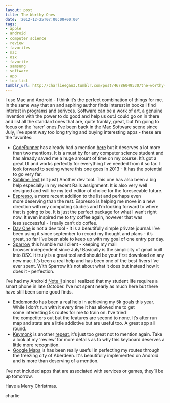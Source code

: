 ```yaml
---
layout: post
title: The Worthy Ones
date: '2012-12-25T07:00:00+00:00'
tags:
- apple
- android
- computer science
- review
- favorites
- mac
- osx
- favorite
- samsung
- software
- app
- top list
tumblr_url: http://charlieegan3.tumblr.com/post/46786049530/the-worthy-ones
---
```

I use Mac and Android - I think it’s the perfect combination of things for me. In the same way that an and aspiring author finds interest in books I find interest in programs and serivces. Software can be a work of art, a genuine invention with the power to do good and help us out.I could go on in there and list all the standard ones that are, quite frankly, great, but I’m going to focus on the ‘rarer’ ones.I’ve been back in the Mac Software scene since July, I’ve spent way too long trying and buying interesting apps - these are the favorites:

* [CodeRunner](http://krillapps.com/coderunner/) has already had a mention [here](http://www.charlieegan3.com/2012/12/simple-as-syntax.html) but it deserves a lot more than two mentions. It is a must by for any computer science student and has already saved me a huge amount of time on my course. It’s got a great UI and works perfectly for everything I’ve needed from it so far. I look forward to seeing where this one goes in 2013 - It has the potential to go very far.
* [Sublime Text](http://www.sublimetext.com/2) (nit just) Another dev tool. This one has also been a big help especially in my recent Rails assignment. It is also very well designed and will be my text editor of choice for the foreseeable future.
* [Espresso](http://macrabbit.com/espresso/), a more recent addition to the list and perhaps even more deserving than the rest. Espresso is helping me move in a new direction with my computing studies and I’m looking forward to where that is going to be. It is just the perfect package for what I wan’t right now. It even inspired me to try coffee again, however that was less successful - I really can’t do coffee.
* [Day One](http://dayoneapp.com/) is not a dev tool - It is a beautifully simple private journal. I’ve been using it since september to record my thought and plans - it’s great, so far I’ve been able to keep up with my goal of one entry per day.
* [Sparrow](http://www.sparrowmailapp.com/) this humble mail client - keeping my mail browser independent since July! Basically is the simplicity of gmail built into OSX. It truly is a great tool and should be your first download on any new mac. It’s been a real help and has been one of the best fivers I’ve ever spent. With Sparrow it’s not about what it does but instead how it does it - perfection.

I’ve had my Android [Note II](http://www.charlieegan3.com/2012/12/phase-of-phablet-review.html) since I realized that my student life requires a smart phone in late October. I’ve not spent nearly as much here but there have still been some good finds.

* [Endomondo](http://www.endomondo.com/login) has been a real help in achieving my 5k goals this year. While I don’t run with it every time it has allowed me to get some interesting 5k routes for me to train on. I’ve tried the competitors out but the features are second to none. It’s after run map and stats are a little addictive but are useful too. A great app all round.
* [Keymonk](http://keymonk.com/) is another [repeat](https://www.google.co.uk/url?sa=t&rct=j&q=&esrc=s&source=web&cd=1&cad=rja&ved=0CDQQFjAA&url=http%3A%2F%2Fwww.charlieegan3.com%2F2012%2F12%2Fkeymonk-keyboard.html&ei=teLUUO-0I-ao0AWpxYHgBA&usg=AFQjCNGQdx9S0-M-PDOJAHM5bg3gxoQ5JA&sig2=kjzaHP5d-nolbJOWh6HIRA), it’s just too great not to mention again. Take a look at my 'review’ for more details as to why this keyboard deserves a little more recognition.
* [Google Maps](https://maps.google.co.uk/) is has been really useful in perfecting my routes through the freezing city of Aberdeen. It's beautifully implemented on Android and is more than deserving of a mention.

I’ve not included apps that are associated with services or games, they’ll be up tomorrow.

Have a Merry Christmas.

charlie
